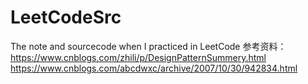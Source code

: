 # LeetCodeSrc
The note and sourcecode when I practiced in LeetCode
参考资料：
https://www.cnblogs.com/zhili/p/DesignPatternSummery.html
https://www.cnblogs.com/abcdwxc/archive/2007/10/30/942834.html
